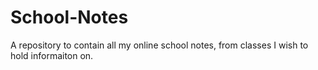 # School-Notes
A repository to contain all my online school notes, from classes I wish to hold informaiton on.
